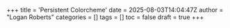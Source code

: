 +++
title = 'Persistent Colorcheme'
date = 2025-08-03T14:04:47Z
author = "Logan Roberts"
categories = []
tags = []
toc = false
draft = true
+++


